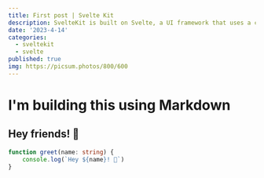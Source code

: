 ```yaml
---
title: First post | Svelte Kit
description: SvelteKit is built on Svelte, a UI framework that uses a compiler to let you write breathtakingly concise components that do minimal work in the browser, using languages you already know — HTML, CSS and JavaScript. It's a love letter to web development..
date: '2023-4-14'
categories:
  - sveltekit
  - svelte
published: true
img: https://picsum.photos/800/600
---
```


# I'm building this using Markdown

## Hey friends! 👋

```ts
function greet(name: string) {
	console.log(`Hey ${name}! 👋`)
}
```
